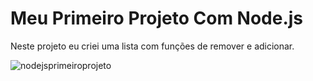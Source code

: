 # Meu Primeiro Projeto Com Node.js
Neste projeto eu criei uma lista com funções de remover e adicionar.

![nodejsprimeiroprojeto](https://user-images.githubusercontent.com/112965050/192567505-d09e9b57-c904-4f5c-a723-641b6bd68723.png)


